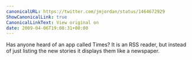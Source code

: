 ```yaml
---
canonicalURL: https://twitter.com/jmjordan/status/1464672929
ShowCanonicalLink: true
CanonicalLinkText: View original on
date: 2009-04-06T19:08:31+00:00
---
```

Has anyone heard of an app called Times? It is an RSS reader, but instead of just listing the new stories it displays them like a newspaper.